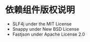# 依赖组件版权说明
- SLF4j under the MIT License
- Snappy under New BSD License
- Fastjson under Apache License 2.0


